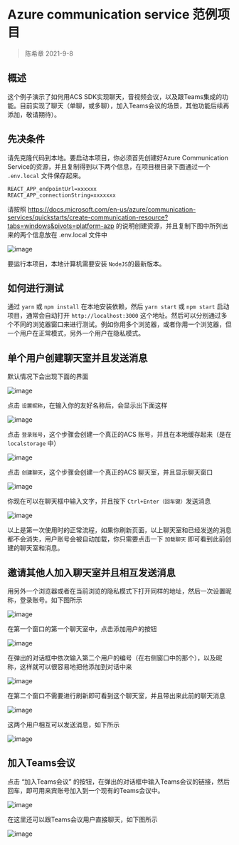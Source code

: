 # Azure communication service 范例项目
> 陈希章 2021-9-8

## 概述

这个例子演示了如何用ACS SDK实现聊天，音视频会议，以及跟Teams集成的功能。目前实现了聊天（单聊，或多聊），加入Teams会议的场景，其他功能后续再添加，敬请期待）。

## 先决条件

请先克隆代码到本地。要启动本项目，你必须首先创建好Azure Communication Service的资源，并且复制得到以下两个信息，在项目根目录下面通过一个 `.env.local` 文件保存起来。

```
REACT_APP_endpointUrl=xxxxxx
REACT_APP_connectionString=xxxxxxx
```

请按照 <https://docs.microsoft.com/en-us/azure/communication-services/quickstarts/create-communication-resource?tabs=windows&pivots=platform-azp> 的说明创建资源，并且复制下图中所列出来的两个信息放在 .env.local 文件中

![image](https://user-images.githubusercontent.com/1996954/132493277-06a6363a-2821-429a-9858-25d27446ab22.png)

要运行本项目，本地计算机需要安装 `NodeJS`的最新版本。


## 如何进行测试

通过 `yarn` 或 `npm install` 在本地安装依赖，然后 `yarn start` 或 `npm start` 启动项目，通常会自动打开 `http://localhost:3000` 这个地址。然后可以分别通过多个不同的浏览器窗口来进行测试。例如你用多个浏览器，或者你用一个浏览器，但一个用户在正常模式，另外一个用户在隐私模式。


## 单个用户创建聊天室并且发送消息

默认情况下会出现下面的界面

![image](https://user-images.githubusercontent.com/1996954/132490741-21d8eb94-5691-4c71-aec6-c5bc83c3dfed.png)

点击 `设置昵称`，在输入你的友好名称后，会显示出下面这样

![image](https://user-images.githubusercontent.com/1996954/132490974-d4de6c43-b696-4299-9812-fbbc4f8b2f90.png)

点击 `登录账号`，这个步骤会创建一个真正的ACS 账号，并且在本地缓存起来（是在 `localstorage` 中）

![image](https://user-images.githubusercontent.com/1996954/132491106-60ba46b4-0a0a-42e6-a49b-0d19d98f0b47.png)

点击 `创建聊天`，这个步骤会创建一个真正的ACS 聊天室，并且显示聊天窗口

![image](https://user-images.githubusercontent.com/1996954/132491308-d83cbdf8-c156-44ad-9a1d-ae418dfa60ce.png)

你现在可以在聊天框中输入文字，并且按下 `Ctrl+Enter（回车键）`发送消息

![image](https://user-images.githubusercontent.com/1996954/132491473-5e6ed082-45bc-4165-8f70-019d87387d12.png)


以上是第一次使用时的正常流程，如果你刷新页面，以上聊天室和已经发送的消息都不会消失，用户账号会被自动加载，你只需要点击一下 `加载聊天` 即可看到此前创建的聊天室和消息。




## 邀请其他人加入聊天室并且相互发送消息

用另外一个浏览器或者在当前浏览的隐私模式下打开同样的地址，然后一次设置昵称，登录账号。如下图所示

![image](https://user-images.githubusercontent.com/1996954/132492259-46f4a3d0-5183-4980-8e15-08209e5748de.png)

在第一个窗口的第一个聊天室中，点击添加用户的按钮

![image](https://user-images.githubusercontent.com/1996954/132492366-472ad639-52ff-4b7d-a04a-e247de84efd3.png)

在弹出的对话框中依次输入第二个用户的编号（在右侧窗口中的那个），以及昵称，这样就可以很容易地把他添加到对话中来

![image](https://user-images.githubusercontent.com/1996954/132492588-7bf16ba7-c1da-463a-ae3e-706f2d25e89d.png)

在第二个窗口不需要进行刷新即可看到这个聊天室，并且带出来此前的聊天消息

![image](https://user-images.githubusercontent.com/1996954/132492643-362f2358-6442-4d91-b839-dd88141048a0.png)

这两个用户相互可以发送消息，如下所示

![image](https://user-images.githubusercontent.com/1996954/132492866-b7291396-28e4-4d6b-9fad-99bf7a7a7da2.png)


## 加入Teams会议

点击 “加入Teams会议” 的按钮，在弹出的对话框中输入Teams会议的链接，然后回车，即可用来宾账号加入到一个现有的Teams会议中。

![image](https://user-images.githubusercontent.com/1996954/134468428-8cda88b3-2a30-4040-b8f2-ef018d2a0003.png)

在这里还可以跟Teams会议用户直接聊天，如下图所示

![image](https://user-images.githubusercontent.com/1996954/134468494-50459135-53bd-49d6-90e6-cc9239146423.png)



